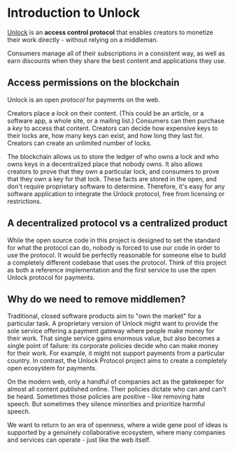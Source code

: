 # Introduction to Unlock

[Unlock](https://unlock-protocol.com) is an **access control protocol** that enables creators 
to monetize their work directly - without relying on a middleman.

Consumers manage all of their subscriptions in a consistent way, as well as earn discounts when 
they share the best content and applications they use.

## Access permissions on the blockchain

Unlock is an open _protocol_ for payments on the web.

Creators place a _lock_ on their content. (This could be an article, or a software app, a whole site, or a mailing list.)
Consumers can then purchase a _key_ to access that content. Creators can decide how expensive keys to their locks are,
how many keys can exist, and how long they last for. Creators can create an unlimited number of locks.

The blockchain allows us to store the ledger of who owns a lock and who owns keys in a decentralized place that nobody
owns. It also allows creators to prove that they own a particular lock, and consumers to prove that they own a key for
that lock. These facts are stored in the open, and don't require proprietary software to determine. Therefore, it's easy
for any software application to integrate the Unlock protocol, free from licensing or restrictions. 

## A decentralized protocol vs a centralized product

While the open source code in this project is designed to set the standard for what the protocol can do, nobody is forced to
use our code in order to use the protocol. It would be perfectly reasonable for someone else to 
build a completely different codebase that uses the protocol. Think of this project as both a reference implementation 
and the first service to use the open Unlock protocol for payments.

## Why do we need to remove middlemen?

Traditional, closed software products aim to "own the market" for a particular task. A proprietary
version of Unlock might want to provide the sole service offering a payment gateway where people make
money for their work. That single service gains enormous value, but also becomes a single point of failure:
its corporate policies decide who can make money for their work. For example, it might not support
payments from a particular country. In contrast, the Unlock Protocol project aims to create a completely
open ecosystem for payments.

On the modern web, only a handful of companies act as the gatekeeper for almost all content published
online. Their policies dictate who can and can't be heard. Sometimes those policies are positive - like
removing hate speech. But sometimes they silence minorities and prioritize harmful speech.

We want to return to an era of openness, where a wide gene pool of ideas is supported by a
genuinely collaborative ecosystem, where many companies and services can operate - just like the web itself.
